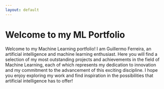 ```yaml
---
layout: default
---
```


# Welcome to my ML Portfolio

Welcome to my Machine Learning portfolio! I am Guillermo Ferreira, an artificial intelligence and machine learning enthusiast. Here you will find a selection of my most outstanding projects and achievements in the field of Machine Learning, each of which represents my dedication to innovation and my commitment to the advancement of this exciting discipline. I hope you enjoy exploring my work and find inspiration in the possibilities that artificial intelligence has to offer!
